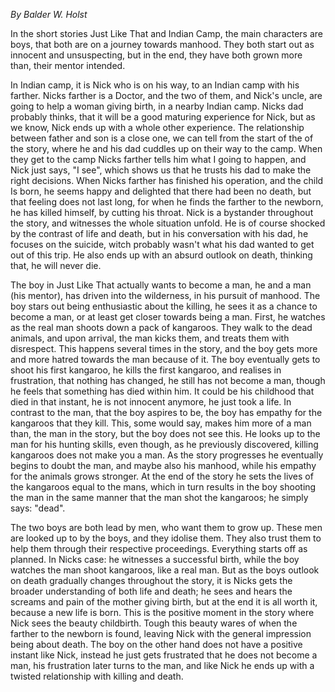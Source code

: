 *By Balder W. Holst*

In the short stories Just Like That and Indian Camp, the main characters
are boys, that both are on a journey towards manhood. They both start
out as innocent and unsuspecting, but in the end, they have both grown
more than, their mentor intended.

In Indian camp, it is Nick who is on his way, to an Indian camp with his
farther. Nicks farther is a Doctor, and the two of them, and Nick's
uncle, are going to help a woman giving birth, in a nearby Indian camp.
Nicks dad probably thinks, that it will be a good maturing experience
for Nick, but as we know, Nick ends up with a whole other experience.
The relationship between father and son is a close one, we can tell from
the start of the of the story, where he and his dad cuddles up on their
way to the camp. When they get to the camp Nicks farther tells him what
I going to happen, and Nick just says, "I see", which shows us that he
trusts his dad to make the right decisions. When Nicks farther has
finished his operation, and the child Is born, he seems happy and
delighted that there had been no death, but that feeling does not last
long, for when he finds the farther to the newborn, he has killed
himself, by cutting his throat. Nick is a bystander throughout the
story, and witnesses the whole situation unfold. He is of course shocked
by the contrast of life and death, but in his conversation with his dad,
he focuses on the suicide, witch probably wasn't what his dad wanted to
get out of this trip. He also ends up with an absurd outlook on death,
thinking that, he will never die.

The boy in Just Like That actually wants to become a man, he and a man
(his mentor), has driven into the wilderness, in his pursuit of manhood.
The boy stars out being enthusiastic about the killing, he sees it as a
chance to become a man, or at least get closer towards being a man.
First, he watches as the real man shoots down a pack of kangaroos. They
walk to the dead animals, and upon arrival, the man kicks them, and
treats them with disrespect. This happens several times in the story,
and the boy gets more and more hatred towards the man because of it. The
boy eventually gets to shoot his first kangaroo, he kills the first
kangaroo, and realises in frustration, that nothing has changed, he
still has not become a man, though he feels that something has died
within him. It could be his childhood that died in that instant, he is
not innocent anymore, he just took a life. In contrast to the man, that
the boy aspires to be, the boy has empathy for the kangaroos that they
kill. This, some would say, makes him more of a man than, the man in the
story, but the boy does not see this. He looks up to the man for his
hunting skills, even though, as he previously discovered, killing
kangaroos does not make you a man. As the story progresses he eventually
begins to doubt the man, and maybe also his manhood, while his empathy
for the animals grows stronger. At the end of the story he sets the
lives of the kangaroos equal to the mans, which in turn results in the
boy shooting the man in the same manner that the man shot the kangaroos;
he simply says: "dead".

The two boys are both lead by men, who want them to grow up. These men
are looked up to by the boys, and they idolise them. They also trust
them to help them through their respective proceedings. Everything
starts off as planned. In Nicks case: he witnesses a successful birth,
while the boy watches the man shoot kangaroos, like a real man. But as
the boys outlook on death gradually changes throughout the story, it is
Nicks gets the broader understanding of both life and death; he sees and
hears the screams and pain of the mother giving birth, but at the end it
is all worth it, because a new life is born. This is the positive moment
in the story where Nick sees the beauty childbirth. Tough this beauty
wares of when the farther to the newborn is found, leaving Nick with the
general impression being about death. The boy on the other hand does not
have a positive instant like Nick, instead he just gets frustrated that
he does not become a man, his frustration later turns to the man, and
like Nick he ends up with a twisted relationship with killing and death.

